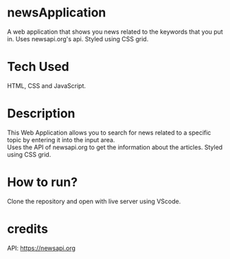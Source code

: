 # newsApplication
A web application that shows you news related to the keywords that you put in. Uses newsapi.org's api. Styled using CSS grid.

# Tech Used
HTML, CSS and JavaScript.

# Description
This Web Application allows you to search for news related to a specific topic by entering it into the input area.\
Uses the API of  newsapi.org to get the information about the articles. Styled using CSS grid.

# How to run?
Clone the repository and open with live server using VScode.

# credits
API: https://newsapi.org
